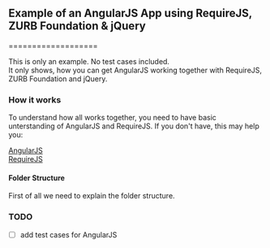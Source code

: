 ## Example of an AngularJS App using RequireJS, ZURB Foundation & jQuery
===================

This is only an example. No test cases included.  
It only shows, how you can get AngularJS working together with RequireJS, ZURB Foundation and jQuery.  
  
### How it works  
  
To understand how all works together, you need to have basic unterstanding of AngularJS and RequireJS. 
If you don't have, this may help you:  
  
[AngularJS](http://docs.angularjs.org/guide "AngularJS Developer Guide")  
[RequireJS](http://requirejs.org/docs/api.html "RequireJS API Documentation")  
  
  
  
#### Folder Structure  
  
First of all we need to explain the folder structure.  
  
  
  
### TODO  
  
- [ ] add test cases for AngularJS  
